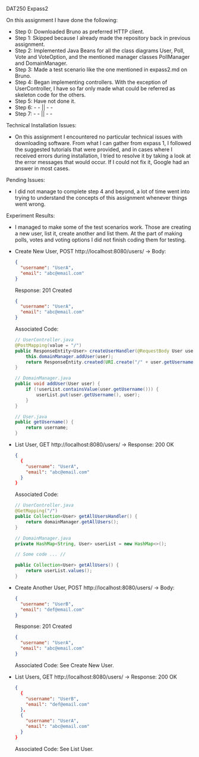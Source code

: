 DAT250 Expass2

On this assignment I have done the following:
- Step 0: Downloaded Bruno as preferred HTTP client.
- Step 1: Skipped because I already made the repository back in previous assignment.
- Step 2: Implemented Java Beans for all the class diagrams User, Poll, Vote and VoteOption, and the mentioned manager classes PollManager and DomainManager.
- Step 3: Made a test scenario like the one mentioned in expass2.md on Bruno.
- Step 4: Began implementing controllers. With the exception of UserController, I have so far only made what could be referred as skeleton code for the others.
- Step 5: Have not done it.
- Step 6: - - || - -
- Step 7: - - || - -

Technical Installation Issues:
- On this assignment I encountered no particular technical issues with downloading software.
From what I can gather from expass 1, I followed the suggested tutorials that were provided, and in cases where I received errors during installation, I tried to resolve it by taking a look at the error messages that would occur. If I could not fix it, Google had an answer in most cases.

Pending Issues:
- I did not manage to complete step 4 and beyond, a lot of time went into trying to understand the concepts of this assignment whenever things went wrong.

Experiment Results:
- I managed to make some of the test scenarios work. Those are creating a new user, list it, create another and list them. At the part of making polls, votes and voting options I did not finish coding them for testing.
- Create New User, POST http://localhost:8080/users/ ->
  Body:
    ```json
    {
      "username": "UserA",
      "email": "abc@email.com"
    }
    ```

  Response: 201 Created
    ```json
    {
      "username": "UserA",
      "email": "abc@email.com"
    }
    ```

  Associated Code:
    ```java
    // UserController.java
    @PostMapping(value = "/")
    public ResponseEntity<User> createUserHandler(@RequestBody User user) {
        this.domainManager.addUser(user);
        return ResponseEntity.created(URI.create("/" + user.getUsername())).body(user);
    }

    // DomainManager.java
    public void addUser(User user) {
        if (!userList.containsValue(user.getUsername())) {
            userList.put(user.getUsername(), user);
        }
    }

    // User.java
    public getUsername() {
        return username;
    }
    ```

- List User, GET http://localhost:8080/users/ ->
  Response: 200 OK
    ```json
    {
      {
        "username": "UserA",
        "email": "abc@email.com"
      }
    }
    ```

  Associated Code:
    ```java
    // UserController.java
    @GetMapping("/")
    public Collection<User> getAllUsersHandler() {
        return domainManager.getAllUsers();
    }

    // DomainManager.java
    private HashMap<String, User> userList = new HashMap<>();

    // Some code ... //
    
    public Collection<User> getAllUsers() {
        return userList.values();
    }
    ```

- Create Another User, POST http://localhost:8080/users/ ->
  Body:
    ```json
    {
      "username": "UserB",
      "email": "def@email.com"
    }
    ```

  Response: 201 Created
    ```json
    {
      "username": "UserA",
      "email": "abc@email.com"
    }
    ```

  Associated Code: See Create New User.

- List Users, GET http://localhost:8080/users/ ->
  Response: 200 OK
    ```json
    {
      {
        "username": "UserB",
        "email": "def@email.com"
      },
      {
        "username": "UserA",
        "email": "abc@email.com"
      }
    }
    ```

  Associated Code: See List User.
